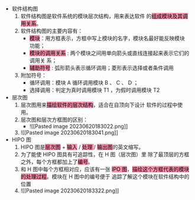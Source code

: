 - 软件结构图
	1. 软件结构图是软件系统的模块层次结构，用来表达软件 的<mark style="background: #FF5582A6;">组成模块及其调用关系</mark>。
	2. 软件结构图的主要内容有：
		- <mark style="background: #FF5582A6;">模块</mark>：用方框表示，方框中写上模块的名字，模块名最好能反映模块功能；
		- <mark style="background: #FF5582A6;">模块的调用关系</mark> : 两个模块之间用单向箭头或直线连接起来表示它们的调用关 系；
		- <mark style="background: #FF5582A6;">辅助符号</mark> : 弧形箭头表示循环调用；菱形表示选择或者条件调用
	3. 附加符号：
		- 循环调用：模块 A 循环调用模块 B 、 C 、 D ；
		- 选择调用：判定为真时调用模块 T1 ，为假时调用模块 T2
- 层次图
	1. 层次图用来<mark style="background: #FF5582A6;">描绘软件的层次结构</mark>，适合在自顶向下设计 软件的过程中使用。
	2. 层次图和层次方框图的区别：
		- ![[Pasted image 20230620183022.png]]
	3. ![[Pasted image 20230620183041.png]]
- HIPO 图
	1. HIPO 图是<mark style="background: #FF5582A6;">层次图</mark> + <mark style="background: #FF5582A6;">输入</mark> / <mark style="background: #FF5582A6;">处理 </mark>/ <mark style="background: #FF5582A6;">输出图</mark>的英文缩写。
	2. 为了能使 HIPO 图具有可追踪性，在 H 图（层次图）里 除了最顶层的方框之外，每个方框都加上了<mark style="background: #FF5582A6;">编号</mark>。
	3. 和 H 图中每个方框相对应，应该有一张 <mark style="background: #FF5582A6;">IPO 图</mark>，<mark style="background: #FF5582A6;">描绘这个方框代表的模块的处理过程</mark>。模块在 H 图中的编号便于 追踪了解这个模块在软件结构中的位置
	4. ![[Pasted image 20230620183322.png]]
